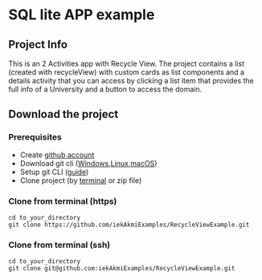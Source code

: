 # SQL lite APP example

## Project Info

This is an 2 Activities app with Recycle View. The project contains a list (created with recycleView) with custom cards as list components
and a details activity that you can access by clicking a list item that provides the full info of a University and a button to access the
domain.

## Download the project

### Prerequisites

-   Create [github account](https://github.com/signup?ref_cta=Sign+up&ref_loc=header+logged+out&ref_page=%2F&source=header-home)
-   Download git cli ([Windows](https://git-scm.com/download/win),[Linux](https://git-scm.com/download/linux),[macOS](https://git-scm.com/download/mac))
-   Setup git CLI ([guide](https://kbroman.org/github_tutorial/pages/first_time.html))
-   Clone project (by [terminal](https://git-scm.com/book/en/v2/Git-Basics-Getting-a-Git-Repository) or zip file)

### Clone from terminal (https)

```
cd to_your_directory
git clone https://github.com/iekAkmiExamples/RecycleViewExample.git
```

### Clone from terminal (ssh)

```
cd to_your_directory
git clone git@github.com:iekAkmiExamples/RecycleViewExample.git